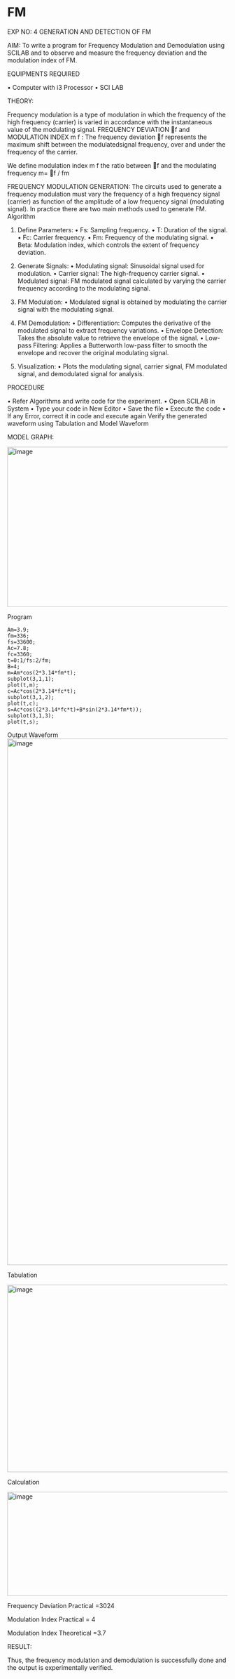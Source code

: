 # FM

EXP NO: 4	GENERATION AND DETECTION OF FM


AIM:
To write a program for Frequency Modulation and Demodulation using SCILAB and to observe and measure the frequency deviation and the modulation index of FM.


EQUIPMENTS REQUIRED

•	Computer with i3 Processor
•	SCI LAB

THEORY:

Frequency modulation is a type of modulation in which the frequency of the high frequency (carrier) is varied in accordance with the instantaneous value of the modulating signal.
FREQUENCY DEVIATION f and MODULATION INDEX m f :
The frequency deviation f represents the maximum shift between the  modulatedsignal
frequency, over and under the frequency of the carrier.

We define modulation index m f the ratio between f and the modulating frequency
m= f / fm


FREQUENCY MODULATION GENERATION:
The circuits used to generate a frequency modulation must vary the frequency of a high frequency signal (carrier) as function of the amplitude of a low frequency signal (modulating signal). In practice there are two main methods used to generate FM.
Algorithm
1.	Define Parameters:
•	Fs: Sampling frequency.
•	T: Duration of the signal.
•	Fc: Carrier frequency.
•	Fm: Frequency of the modulating signal.
•	Beta: Modulation index, which controls the extent of frequency deviation.
2.	Generate Signals:
•	Modulating signal: Sinusoidal signal used for modulation.
•	Carrier signal: The high-frequency carrier signal.
•	Modulated signal: FM modulated signal calculated by varying the carrier frequency according to the modulating signal.
3.	FM Modulation:
•	Modulated signal is obtained by modulating the carrier signal with the modulating signal.
 
4.	FM Demodulation:
•	Differentiation: Computes the derivative of the modulated signal to extract frequency variations.
•	Envelope Detection: Takes the absolute value to retrieve the envelope of the signal.
•	Low-pass Filtering: Applies a Butterworth low-pass filter to smooth the envelope and recover the original modulating signal.
5.	Visualization:
•	Plots the modulating signal, carrier signal, FM modulated signal, and demodulated signal for analysis.



PROCEDURE


•	Refer Algorithms and write code for the experiment.
•	Open SCILAB in System
•	Type your code in New Editor
•	Save the file
•	Execute the code
•	If any Error, correct it in code and execute again
Verify the generated waveform using Tabulation and Model Waveform

MODEL GRAPH:

<img width="512" height="365" alt="image" src="https://github.com/user-attachments/assets/acd787bd-5281-4f1b-802f-1aa39fac9189" />


Program
~~~
Am=3.9;
fm=336;
fs=33600;
Ac=7.8;
fc=3360;
t=0:1/fs:2/fm;
B=4;
m=Am*cos(2*3.14*fm*t);
subplot(3,1,1);
plot(t,m);
c=Ac*cos(2*3.14*fc*t);
subplot(3,1,2);
plot(t,c);
s=Ac*cos((2*3.14*fc*t)+B*sin(2*3.14*fm*t));
subplot(3,1,3);
plot(t,s);
~~~

Output Waveform
<img width="1920" height="1200" alt="image" src="https://github.com/user-attachments/assets/9b2c13ed-6526-4596-aa65-ae0112c4d0e1" />



Tabulation

<img width="605" height="427" alt="image" src="https://github.com/user-attachments/assets/920b0de9-72e1-43e2-a417-a5018a6e2be3" />


Calculation

<img width="644" height="237" alt="image" src="https://github.com/user-attachments/assets/1d6926d6-ed68-445f-956c-bdaa3b4120d9" />


Frequency Deviation Practical =3024

Modulation Index Practical	= 4

Modulation Index Theoretical	=3.7



RESULT:

Thus, the frequency modulation and demodulation is successfully done and the output is experimentally verified.


